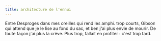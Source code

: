 ```yaml
---
title: architecture de l'ennui
---
```


Entre Desproges dans mes oreilles qui rend les amphi. trop courts, Gibson qui
attend que je le lise au fond du sac, et ben j'ai plus envie de mourir. De
toute façon j'ai plus la crève. Plus trop, fallait en profiter : c'est trop
tard.

